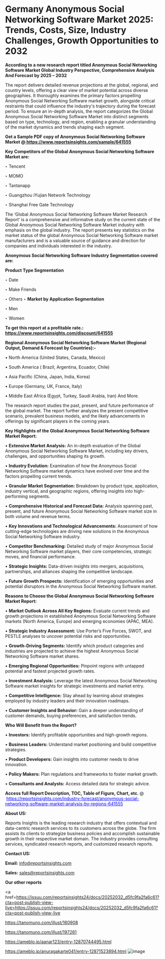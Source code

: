 # Germany Anonymous Social Networking Software Market 2025: Trends, Costs, Size, Industry Challenges, Growth Opportunities to 2032

<strong>According to a new research report titled Anonymous Social Networking Software Market Global Industry Perspective, Comprehensive Analysis And Forecast by 2025 – 2032</strong>

The report delivers detailed revenue projections at the global, regional, and country levels, offering a clear view of market potential across diverse geographies. It thoroughly examines the primary factors propelling Anonymous Social Networking Software market growth, alongside critical restraints that could influence the industry's trajectory during the forecast period. To ensure an in-depth analysis, the report categorizes the Global Anonymous Social Networking Software Market into distinct segments based on type, technology, and region, enabling a granular understanding of the market dynamics and trends shaping each segment.

<strong>Get a Sample PDF copy of Anonymous Social Networking Software Market </strong><strong>@<a href=https://www.reportsinsights.com/sample/641555 style=color:#0000ff;> https://www.reportsinsights.com/sample/641555</a></strong></font>

<strong>Key Competitors of the Global Anonymous Social Networking Software Market are:</strong>

‣ Tencent

‣ MOMO

‣ Tantanapp

‣ Guangzhou iYujian Network Technology

‣ Shanghai Free Gate Technology

The ‘Global Anonymous Social Networking Software Market Research Report’ is a comprehensive and informative study on the current state of the Global Anonymous Social Networking Software Market industry with emphasis on the global industry. The report presents key statistics on the market status of the global Anonymous Social Networking Software market manufacturers and is a valuable source of guidance and direction for companies and individuals interested in the industry.

<strong>Anonymous Social Networking Software Industry Segmentation covered are:</strong>

<strong>Product Type Segmentation</strong>

‣ Date

‣ Make Friends

‣ Others
‣ 
<strong>Market by Application Segmentation</strong>

‣ Men

‣ Women

<strong>To get this report at a profitable rate.: <a href=https://www.reportsinsights.com/discount/641555 style=color:#0000ff;>https://www.reportsinsights.com/discount/641555</a></strong></font>

<strong>Regional Anonymous Social Networking Software Market (Regional Output, Demand &amp; Forecast by Countries):-</strong>

• North America (United States, Canada, Mexico)

• South America ( Brazil, Argentina, Ecuador, Chile)

• Asia Pacific (China, Japan, India, Korea)

• Europe (Germany, UK, France, Italy)

• Middle East Africa (Egypt, Turkey, Saudi Arabia, Iran) And More.

The research report studies the past, present, and future performance of the global market. The report further analyzes the present competitive scenario, prevalent business models, and the likely advancements in offerings by significant players in the coming years.

<strong>Key Highlights of the Global Anonymous Social Networking Software Market Report:</strong>

• <strong>Extensive Market Analysis:</strong> An in-depth evaluation of the Global Anonymous Social Networking Software Market, including key drivers, challenges, and opportunities shaping its growth.

• <strong>Industry Evolution:</strong> Examination of how the Anonymous Social Networking Software market dynamics have evolved over time and the factors propelling current trends.

• <strong>Granular Market Segmentation:</strong> Breakdown by product type, application, industry vertical, and geographic regions, offering insights into high-performing segments.

• <strong>Comprehensive Historical and Forecast Data:</strong> Analysis spanning past, present, and future Anonymous Social Networking Software market size in both volume and revenue terms.

• <strong>Key Innovations and Technological Advancements:</strong> Assessment of how cutting-edge technologies are driving new solutions in the Anonymous Social Networking Software industry.

• <strong>Competitor Benchmarking:</strong> Detailed study of major Anonymous Social Networking Software market players, their core competencies, strategic moves, and financial performance.

• <strong>Strategic Insights:</strong> Data-driven insights into mergers, acquisitions, partnerships, and alliances shaping the competitive landscape.

• <strong>Future Growth Prospects:</strong> Identification of emerging opportunities and potential disruptors in the Anonymous Social Networking Software market.

<strong>Reasons to Choose the Global Anonymous Social Networking Software Market Report:</strong>

• <strong>Market Outlook Across All Key Regions:</strong> Evaluate current trends and growth projections in established Anonymous Social Networking Software markets (North America, Europe) and emerging economies (APAC, MEA).

• <strong>Strategic Industry Assessment:</strong> Use Porter’s Five Forces, SWOT, and PESTLE analyses to uncover potential risks and opportunities.

• <strong>Growth-Driving Segments:</strong> Identify which product categories and industries are projected to achieve the highest Anonymous Social Networking Software market shares.

• <strong>Emerging Regional Opportunities:</strong> Pinpoint regions with untapped potential and fastest projected growth rates.

• <strong>Investment Analysis:</strong> Leverage the latest Anonymous Social Networking Software market insights for strategic investments and market entry.

• <strong>Competitive Intelligence:</strong> Stay ahead by learning about strategies employed by industry leaders and their innovation roadmaps.

• <strong>Customer Insights and Behavior:</strong> Gain a deeper understanding of customer demands, buying preferences, and satisfaction trends.

<strong>Who Will Benefit from the Report?</strong>

• <strong>Investors:</strong> Identify profitable opportunities and high-growth regions.

• <strong>Business Leaders:</strong> Understand market positioning and build competitive strategies.

• <strong>Product Developers:</strong> Gain insights into customer needs to drive innovation.

• <strong>Policy Makers:</strong> Plan regulations and frameworks to foster market growth.

• <strong>Consultants and Analysts:</strong> Access detailed data for strategic advice.
</ul>
<strong>Access full Report Description, TOC, Table of Figure, Chart, etc. </strong>@  <a href=https://reportsinsights.com/industry-forecast/anonymous-social-networking-software-market-analysis-by-regions-641555 style=color:#0000ff;>https://reportsinsights.com/industry-forecast/anonymous-social-networking-software-market-analysis-by-regions-641555</a></font>

<strong><strong>About US</strong>:</strong>

Reports Insights is the leading research industry that offers contextual and data-centric research services to its customers across the globe. The firm assists its clients to strategize business policies and accomplish sustainable growth in their respective market domain. The industry provides consulting services, syndicated research reports, and customized research reports.

<strong>Contact US:</strong>

<p class=""""><b>Email:</b> <a href=mailto:info@reportsinsights.com>info@reportsinsights.com</a></p>
<p class=""""><b>Sales:</b> <a href=mailto:sales@reportsinsights.com>sales@reportsinsights.com</a></p>

<strong>Our other reports</strong>

<a href=https://issuu.com/reportsinsights24/docs/20252032_d5fc9fa2fa6c61?cta=post-publish-view-live>https://issuu.com/reportsinsights24/docs/20252032_d5fc9fa2fa6c61?cta=post-publish-view-live</a>

<a href=https://tanomuno.com/illust/160908>https://tanomuno.com/illust/160908</a>

<a href=https://tanomuno.com/illust/197261>https://tanomuno.com/illust/197261</a>

<a href=https://ameblo.jp/aanar123/entry-12870744495.html>https://ameblo.jp/aanar123/entry-12870744495.html</a>

<a href=https://ameblo.jp/anuragakarte041/entry-12871523894.html>https://ameblo.jp/anuragakarte041/entry-12871523894.html</a>
![image](https://github.com/user-attachments/assets/35dca170-3502-4d6a-8890-5dec21814a4a)
